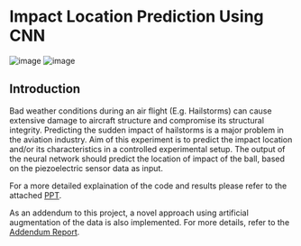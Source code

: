 # Impact Location Prediction Using CNN

![image](https://user-images.githubusercontent.com/84912887/200634862-b4454563-0bed-47b0-9b8a-20265775c128.png)  ![image](https://user-images.githubusercontent.com/84912887/200634885-1e6228ea-77dd-430b-8add-4ebfcc5e9775.png)


## Introduction

Bad weather conditions during an air flight (E.g. Hailstorms) can cause extensive damage to aircraft structure and compromise its structural integrity. Predicting the sudden impact of hailstorms is a major problem in the aviation industry. Aim of this experiment is to predict the impact location and/or its characteristics in a controlled experimental setup. The output of the neural network should predict the location of impact of the ball, based on the piezoelectric sensor data as input.

For a more detailed explaination of the code and results please refer to the attached [PPT](Report-2.pdf). 

As an addendum to this project, a novel approach using artificial augmentation of the data is also implemented. For more details, refer to the [Addendum Report](Addendum_Report.pdf).

